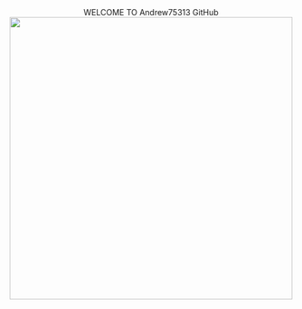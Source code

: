 <div align="center">
WELCOME TO Andrew75313 GitHub
</div>

<div align="center">
<img src="https://github.com/andrew75313/andrew75313/assets/161192870/fab58010-bd43-4e85-bd24-b701ecd3002d" width="500"/>
</div>
